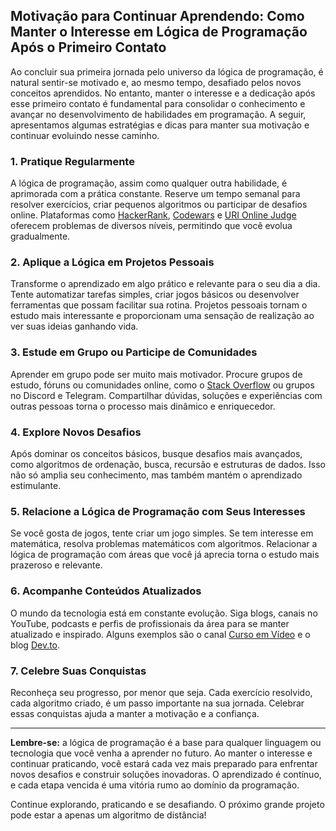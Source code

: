 
## Motivação para Continuar Aprendendo: Como Manter o Interesse em Lógica de Programação Após o Primeiro Contato

Ao concluir sua primeira jornada pelo universo da lógica de programação, é natural sentir-se motivado e, ao mesmo tempo, desafiado pelos novos conceitos aprendidos. No entanto, manter o interesse e a dedicação após esse primeiro contato é fundamental para consolidar o conhecimento e avançar no desenvolvimento de habilidades em programação. A seguir, apresentamos algumas estratégias e dicas para manter sua motivação e continuar evoluindo nesse caminho.

### 1. Pratique Regularmente

A lógica de programação, assim como qualquer outra habilidade, é aprimorada com a prática constante. Reserve um tempo semanal para resolver exercícios, criar pequenos algoritmos ou participar de desafios online. Plataformas como [HackerRank](https://www.hackerrank.com/), [Codewars](https://www.codewars.com/) e [URI Online Judge](https://www.beecrowd.com.br/) oferecem problemas de diversos níveis, permitindo que você evolua gradualmente.

### 2. Aplique a Lógica em Projetos Pessoais

Transforme o aprendizado em algo prático e relevante para o seu dia a dia. Tente automatizar tarefas simples, criar jogos básicos ou desenvolver ferramentas que possam facilitar sua rotina. Projetos pessoais tornam o estudo mais interessante e proporcionam uma sensação de realização ao ver suas ideias ganhando vida.

### 3. Estude em Grupo ou Participe de Comunidades

Aprender em grupo pode ser muito mais motivador. Procure grupos de estudo, fóruns ou comunidades online, como o [Stack Overflow](https://stackoverflow.com/) ou grupos no Discord e Telegram. Compartilhar dúvidas, soluções e experiências com outras pessoas torna o processo mais dinâmico e enriquecedor.

### 4. Explore Novos Desafios

Após dominar os conceitos básicos, busque desafios mais avançados, como algoritmos de ordenação, busca, recursão e estruturas de dados. Isso não só amplia seu conhecimento, mas também mantém o aprendizado estimulante.

### 5. Relacione a Lógica de Programação com Seus Interesses

Se você gosta de jogos, tente criar um jogo simples. Se tem interesse em matemática, resolva problemas matemáticos com algoritmos. Relacionar a lógica de programação com áreas que você já aprecia torna o estudo mais prazeroso e relevante.

### 6. Acompanhe Conteúdos Atualizados

O mundo da tecnologia está em constante evolução. Siga blogs, canais no YouTube, podcasts e perfis de profissionais da área para se manter atualizado e inspirado. Alguns exemplos são o canal [Curso em Vídeo](https://www.youtube.com/c/CursoemVideo) e o blog [Dev.to](https://dev.to/).

### 7. Celebre Suas Conquistas

Reconheça seu progresso, por menor que seja. Cada exercício resolvido, cada algoritmo criado, é um passo importante na sua jornada. Celebrar essas conquistas ajuda a manter a motivação e a confiança.

---

**Lembre-se:** a lógica de programação é a base para qualquer linguagem ou tecnologia que você venha a aprender no futuro. Ao manter o interesse e continuar praticando, você estará cada vez mais preparado para enfrentar novos desafios e construir soluções inovadoras. O aprendizado é contínuo, e cada etapa vencida é uma vitória rumo ao domínio da programação.

Continue explorando, praticando e se desafiando. O próximo grande projeto pode estar a apenas um algoritmo de distância!
```
